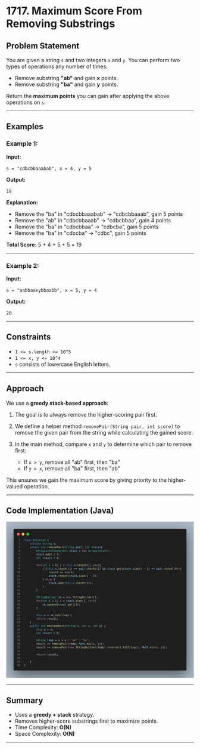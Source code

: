 
# 1717. Maximum Score From Removing Substrings

## Problem Statement

You are given a string `s` and two integers `x` and `y`. You can perform two types of operations any number of times:

* Remove substring **"ab"** and gain **x** points.
* Remove substring **"ba"** and gain **y** points.

Return the **maximum points** you can gain after applying the above operations on `s`.

---

## Examples

### Example 1:

**Input:**

```
s = "cdbcbbaaabab", x = 4, y = 5
```

**Output:**

```
19
```

**Explanation:**

* Remove the "ba" in "cdbcbbaaabab" → "cdbcbbaaab", gain 5 points
* Remove the "ab" in "cdbcbbaaab" → "cdbcbbaa", gain 4 points
* Remove the "ba" in "cdbcbbaa" → "cdbcba", gain 5 points
* Remove the "ba" in "cdbcba" → "cdbc", gain 5 points

**Total Score:** 5 + 4 + 5 + 5 = 19

---

### Example 2:

**Input:**

```
s = "aabbaaxybbaabb", x = 5, y = 4
```

**Output:**

```
20
```

---

## Constraints

* `1 <= s.length <= 10^5`
* `1 <= x, y <= 10^4`
* `s` consists of lowercase English letters.

---

## Approach

We use a **greedy stack-based approach**:

1. The goal is to always remove the higher-scoring pair first.
2. We define a helper method `removePair(String pair, int score)` to remove the given pair from the string while calculating the gained score.
3. In the main method, compare `x` and `y` to determine which pair to remove first:

   * If `x > y`, remove all "ab" first, then "ba"
   * If `y > x`, remove all "ba" first, then "ab"

This ensures we gain the maximum score by giving priority to the higher-valued operation.

---

## Code Implementation (Java)

![image](image.png)

---

## Summary

* Uses a **greedy + stack** strategy.
* Removes higher-score substrings first to maximize points.
* Time Complexity: **O(N)**
* Space Complexity: **O(N)**

---
